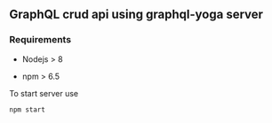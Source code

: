 ## GraphQL crud api using graphql-yoga server


### Requirements

- Nodejs > 8

- npm > 6.5


To start server use

```bash
npm start
```